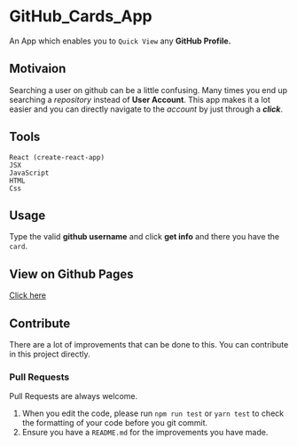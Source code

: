 # GitHub_Cards_App

An App which enables you to `Quick View` any **GitHub Profile.**

## Motivaion
Searching a user on github can be a little confusing. Many times you end up searching a *repository* instead of **User Account**. This app makes it a lot easier and you can directly navigate to the *account* by just through a ***click***.

## Tools
`````
React (create-react-app)
JSX
JavaScript
HTML
Css
`````

## Usage
Type the valid **github username** and click **get info** and there you have the `card`.

## View on Github Pages
[Click here](https://hopper01.github.io/github_cards_app/)

## Contribute
There are a lot of improvements that can be done to this.
You can contribute in this project directly.

### Pull Requests
Pull Requests are always welcome.

1. When you edit the code, please run `npm run test` or `yarn test` to check the formatting of your code before you git commit.
2. Ensure you have a `README.md` for the improvements you have made.
